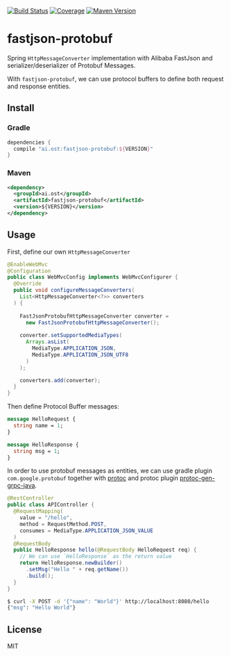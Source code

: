[![Build Status](https://travis-ci.org/kaelzhang/java-fastjson-protobuf.svg?branch=master)](https://travis-ci.org/kaelzhang/java-fastjson-protobuf)
[![Coverage](https://codecov.io/gh/kaelzhang/java-fastjson-protobuf/branch/master/graph/badge.svg)](https://codecov.io/gh/kaelzhang/java-fastjson-protobuf)
[![Maven Version](https://img.shields.io/maven-metadata/v/http/central.maven.org/maven2/ai/ost/fastjson-protobuf/maven-metadata.xml.svg)](https://github.com/kaelzhang/java-fastjson-protobuf)
<!-- optional appveyor tst
[![Windows Build Status](https://ci.appveyor.com/api/projects/status/github/kaelzhang/java-fastjson-protobuf?branch=master&svg=true)](https://ci.appveyor.com/project/kaelzhang/java-fastjson-protobuf)
-->
<!-- optional npm version
[![NPM version](https://badge.fury.io/js/java-fastjson-protobuf.svg)](http://badge.fury.io/js/java-fastjson-protobuf)
-->
<!-- optional npm downloads
[![npm module downloads per month](http://img.shields.io/npm/dm/java-fastjson-protobuf.svg)](https://www.npmjs.org/package/java-fastjson-protobuf)
-->
<!-- optional dependency status
[![Dependency Status](https://david-dm.org/kaelzhang/java-fastjson-protobuf.svg)](https://david-dm.org/kaelzhang/java-fastjson-protobuf)
-->

# fastjson-protobuf

Spring `HttpMessageConverter` implementation with Alibaba FastJson and serializer/deserializer of Protobuf Messages.

With `fastjson-protobuf`, we can use protocol buffers to define both request and response entities.

## Install

### Gradle

```gradle
dependencies {
  compile "ai.ost:fastjson-protobuf:${VERSION}"
}
```

### Maven

```xml
<dependency>
  <groupId>ai.ost</groupId>
  <artifactId>fastjson-protobuf</artifactId>
  <version>${VERSION}</version>
</dependency>
```

## Usage

First, define our own `HttpMessageConverter`

```java
@EnableWebMvc
@Configuration
public class WebMvcConfig implements WebMvcConfigurer {
  @Override
  public void configureMessageConverters(
    List<HttpMessageConverter<?>> converters
  ) {
    
    FastJsonProtobufHttpMessageConverter converter = 
      new FastJsonProtobufHttpMessageConverter();
    
    converter.setSupportedMediaTypes(
      Arrays.asList(
        MediaType.APPLICATION_JSON,
        MediaType.APPLICATION_JSON_UTF8
      )
    );

    converters.add(converter);
  }
}
```

Then define Protocol Buffer messages:

```protobuf
message HelloRequest {
  string name = 1;
}

message HelloResponse {
  string msg = 1;
}
```

In order to use protobuf messages as entities, we can use gradle plugin `com.google.protobuf` together with [protoc](https://search.maven.org/artifact/com.google.protobuf/protoc) and protoc plugin [protoc-gen-grpc-java](https://search.maven.org/artifact/io.grpc/protoc-gen-grpc-java/).

```java
@RestController
public class APIController {
  @RequestMapping(
    value = "/hello",
    method = RequestMethod.POST,
    consumes = MediaType.APPLICATION_JSON_VALUE
  )
  @RequestBody
  public HelloResponse hello(@RequestBody HelloRequest req) {
    // We can use `HelloResponse` as the return value
    return HelloResponse.newBuilder()
      .setMsg("Hello " + req.getName())
      .build();
  }
}
```

```sh
$ curl -X POST -d '{"name": "World"}' http://localhost:8080/hello
{"msg": "Hello World"}
```

## License

MIT

